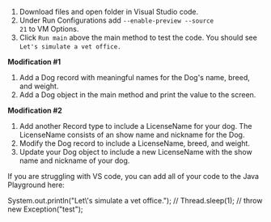 1. Download files and open folder in Visual Studio code.
2. Under Run Configurations add <code>--enable-preview --source 21</code> to VM Options.
3. Click <code>Run main</code> above the main method to test the code. You should see <code>Let's simulate a vet office.</code>

<b>Modification #1</b>
1. Add a Dog record with meaningful names for the Dog's name, breed, and weight.
2. Add a Dog object in the main method and print the value to the screen.

<b>Modification #2</b>

1. Add another Record type to include a LicenseName for your dog. The LicenseName consists of an show name and nickname for the Dog.
2. Modify the Dog record to include a LicenseName, breed, and weight.
3. Update your Dog object to include a new LicenseName with the show name and nickname of your dog. 


If you are struggling with VS code, you can add all of your code to the Java Playground here:

<java-playground id="pg1" style="display: block;">
    <snippet>
      System.out.println("Let\'s simulate a vet office.");
      // Thread.sleep(1);
      // throw new Exception("test");
    </snippet>
  </java-playground>
